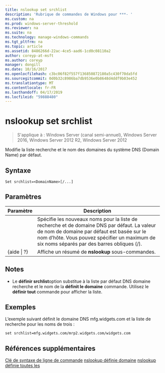 ```yaml
---
title: nslookup set srchlist
description: 'Rubrique de commandes de Windows pour ***- '
ms.custom: na
ms.prod: windows-server-threshold
ms.reviewer: na
ms.suite: na
ms.technology: manage-windows-commands
ms.tgt_pltfrm: na
ms.topic: article
ms.assetid: 8486266d-22ac-4ce5-aad6-1cd0c08110a2
author: coreyp-at-msft
ms.author: coreyp
manager: dongill
ms.date: 10/16/2017
ms.openlocfilehash: c3bc06f82f557f136850872180a5c430f70da5fd
ms.sourcegitcommit: 0d0b32c8986ba7db9536e0b8648d4ddf9b03e452
ms.translationtype: MT
ms.contentlocale: fr-FR
ms.lasthandoff: 04/17/2019
ms.locfileid: "59888480"
---
```

# <a name="nslookup-set-srchlist"></a>nslookup set srchlist

>S'applique à : Windows Server (canal semi-annuel), Windows Server 2016, Windows Server 2012 R2, Windows Server 2012

Modifie la liste recherche et le nom des domaines du système DNS (Domain Name) par défaut.

## <a name="syntax"></a>Syntaxe
```
Set srchlist=<DomainName>[/...]
```
## <a name="parameters"></a>Paramètres
|Paramètre|Description|
|-------|--------|
|<DomainName>|Spécifie les nouveaux noms pour la liste de recherche et de domaine DNS par défaut. La valeur de nom de domaine par défaut est basée sur le nom d’hôte. Vous pouvez spécifier un maximum de six noms séparés par des barres obliques (/).|
|{aide &#124; ?}|Affiche un résumé de **nslookup** sous-commandes.|
## <a name="remarks"></a>Notes
-   Le **définir srchlist**option substitue à la liste par défaut DNS domaine recherche et le nom de la **définit le domaine** commande. Utilisez le **définir tout** commande pour afficher la liste.
## <a name="BKMK_examples"></a>Exemples
L’exemple suivant définit le domaine DNS mfg.widgets.com et la liste de recherche pour les noms de trois :
```
set srchlist=mfg.widgets.com/mrp2.widgets.com/widgets.com
```
## <a name="additional-references"></a>Références supplémentaires
[Clé de syntaxe de ligne de commande](command-line-syntax-key.md)
[nslookup définie domaine](nslookup-set-domain.md)
[nslookup définie toutes les](nslookup-set-all.md)
